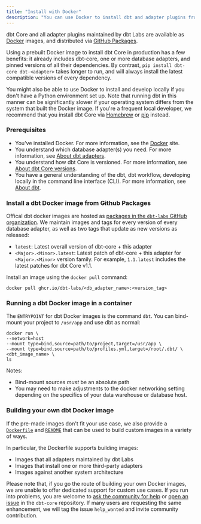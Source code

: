 ```yaml
---
title: "Install with Docker"
description: "You can use Docker to install dbt and adapter plugins from the command line."
---
```


dbt Core and all adapter plugins maintained by dbt Labs are available as [Docker](https://docs.docker.com/) images, and distributed via [GitHub Packages](https://docs.github.com/en/packages/learn-github-packages/introduction-to-github-packages).

Using a prebuilt Docker image to install dbt Core in production has a few benefits: it already includes dbt-core, one or more database adapters, and pinned versions of all their dependencies. By contrast, `pip install dbt-core dbt-<adapter>` takes longer to run, and will always install the latest compatible versions of every dependency.

You might also be able to use Docker to install and develop locally if you don't have a Python environment set up. Note that running dbt in this manner can be significantly slower if your operating system differs from the system that built the Docker image. If you're a frequent local developer, we recommend that you install dbt Core via [Homebrew](homebrew) or [pip](pip) instead.

### Prerequisites
* You've installed Docker. For more information, see the [Docker](https://docs.docker.com/) site.
* You understand which database adapter(s) you need. For more information, see [About dbt adapters](/dbt-cli/install/overview#about-dbt-adapters).
* You understand how dbt Core is versioned. For more information, see [About dbt Core versions](core-versions).
* You have a general understanding of the dbt, dbt workflow, developing locally in the command line interface (CLI). For more information, see [About dbt](/docs/introduction#how-do-i-use-dbt).

### Install a dbt Docker image from Github Packages

Offical dbt docker images are hosted as [packages in the `dbt-labs` GitHub organization](https://github.com/orgs/dbt-labs/packages?visibility=public). We maintain images and tags for every version of every database adapter, as well as two tags that update as new versions as released:
- `latest`: Latest overall version of dbt-core + this adapter
- `<Major>.<Minor>.latest`: Latest patch of dbt-core + this adapter for `<Major>.<Minor>` version family. For example, `1.1.latest` includes the latest patches for dbt Core v1.1.

Install an image using the `docker pull` command:
```
docker pull ghcr.io/dbt-labs/<db_adapter_name>:<version_tag>
```

### Running a dbt Docker image in a container

The `ENTRYPOINT` for dbt Docker images is the command `dbt`. You can bind-mount your project to `/usr/app` and use dbt as normal:
```
docker run \
--network=host
--mount type=bind,source=path/to/project,target=/usr/app \
--mount type=bind,source=path/to/profiles.yml,target=/root/.dbt/ \
<dbt_image_name> \
ls
```

Notes:
* Bind-mount sources _must_ be an absolute path
* You may need to make adjustments to the docker networking setting depending on the specifics of your data warehouse or database host.

### Building your own dbt Docker image

If the pre-made images don't fit your use case, we also provide a [`Dockerfile`](https://github.com/dbt-labs/dbt-core/blob/main/docker/Dockerfile) and [`README`](https://github.com/dbt-labs/dbt-core/blob/main/docker/README.md) that can be used to build custom images in a variety of ways.

In particular, the Dockerfile supports building images:
- Images that all adapters maintained by dbt Labs
- Images that install one or more third-party adapters
- Images against another system architecture

Please note that, if you go the route of building your own Docker images, we are unable to offer dedicated support for custom use cases. If you run into problems, you are welcome to [ask the community for help](getting-help) or [open an issue](oss-expectations#issues) in the `dbt-core` repository. If many users are requesting the same enhancement, we will tag the issue `help_wanted` and invite community contribution.
